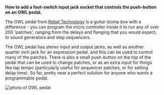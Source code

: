 **How to add a foot-switch input jack socket that controls the push-button on an OWL pedal.**

The OWL pedal from [Rebel Technology](http://RebelTech.org) is a guitar stomp box with a difference - you can program the micro controller inside it to run any of over 200 'patches', ranging from the delays and flanging that you would expect, to sound generators and step sequencers.

The OWL pedal has stereo input and output jacks, as well as another quarter inch jack for an expression pedal, and this can be used to control many of the patches. There is also a small push-button on the top of the pedal that can be used to change patches, or as an extra input for things like tap tempo (particularly useful for sequencer patches, or for setting delay time). So far, pretty near a perfect solution for anyone who wants a programmable pedal.

![photo of OWL pedal](https://4.bp.blogspot.com/-TjrrjrgoJ4g/WuEEiM4j7OI/AAAAAAAACSg/OY1j8s2ONwMnIqMtg1mg8EdSi-gCUrn5wCEwYBhgL/s1600/IMG_5380.jpg)
